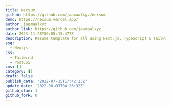 ```yaml
---
title: Nexsum
github: https://github.com/jaamaalxyz/nexsum
demo: https://nexsum.vercel.app/
author: jaamaalxyz
author_link: https://github.com/jaamaalxyz
date: 2023-11-28T06:05:15.477Z
description: Resume template for all using Next.js, TypeScript & TailwindCSS
ssg:
  - Nextjs
css:
  - Tailwind
  - PostCSS
cms: []
category: []
draft: false
publish_date: '2022-07-15T17:42:23Z'
update_date: '2022-08-03T04:26:32Z'
github_star: 1
github_fork: 0
---
```

